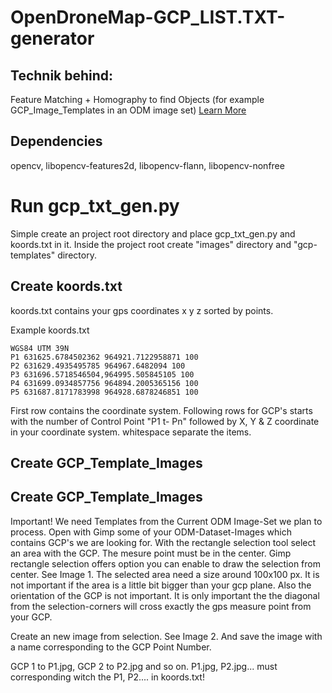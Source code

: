 # OpenDroneMap-GCP_LIST.TXT-generator

## Technik behind:
Feature Matching + Homography to find Objects (for example GCP_Image_Templates in an ODM image set)
[Learn More](http://docs.opencv.org/3.0-beta/doc/py_tutorials/py_feature2d/py_feature_homography/py_feature_homography.html)

## Dependencies
opencv, libopencv-features2d, libopencv-flann, libopencv-nonfree

# Run gcp_txt_gen.py

Simple create an project root directory and place gcp_txt_gen.py and koords.txt in it. Inside the project root create "images" directory and "gcp-templates" directory.  

## Create koords.txt
koords.txt contains your gps coordinates x y z sorted by points.

Example koords.txt
```
WGS84 UTM 39N
P1 631625.6784502362 964921.7122958871 100
P2 631629.4935495785 964967.6482094 100
P3 631696.5718546504,964995.505845105 100
P4 631699.0934857756 964894.2005365156 100
P5 631687.8171783998 964928.6878246851 100
```
First row contains the coordinate system. 
Following rows for GCP's starts with the number of Control Point "P1 t- Pn" followed by  X, Y & Z coordinate in your coordinate system. whitespace separate the items.

## Create GCP_Template_Images

## Create GCP_Template_Images
Important! We need Templates from the Current ODM Image-Set we plan to process. 
Open with Gimp some of your ODM-Dataset-Images which contains GCP's we are looking for.
With the rectangle selection tool select an area with the GCP. The mesure point must be in the center. Gimp rectangle selection offers option you can enable to draw the selection from center. See Image 1. The selected area need a size around 100x100 px. It is not important if the area is a little bit bigger than your gcp plane. Also the orientation of the GCP is not important. It is only important the the diagonal from the selection-corners will cross exactly the gps measure point from your GCP.

Create an new image from selection. See Image 2. And save the image with a name corresponding to the GCP Point Number.

GCP 1 to P1.jpg, GCP 2 to P2.jpg and so on. P1.jpg, P2.jpg... must corresponding witch the P1, P2.... in koords.txt!

